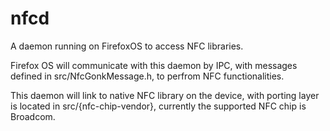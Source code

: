 # nfcd

A daemon running on FirefoxOS to access NFC libraries.

Firefox OS will communicate with this daemon by IPC, with messages defined in 
src/NfcGonkMessage.h, to perfrom NFC functionalities.

This daemon will link to native NFC library on the device, with porting layer
is located in src/{nfc-chip-vendor}, currently the supported NFC chip is
Broadcom.
